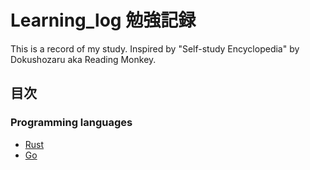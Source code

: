 # Learning_log 勉強記録
This is a record of my study. Inspired by "Self-study Encyclopedia" by Dokushozaru aka Reading Monkey.


## 目次

### Programming languages
- [Rust](./Rust)
- [Go](./Go)

